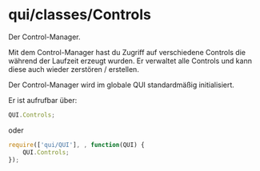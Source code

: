 # qui/classes/Controls

Der Control-Manager.

Mit dem Control-Manager hast du Zugriff auf verschiedene Controls die während der Laufzeit erzeugt wurden.
Er verwaltet alle Controls und kann diese auch wieder zerstören / erstellen.

Der Control-Manager wird im globale QUI standardmäßig initialisiert.

Er ist aufrufbar über:

```javascript
QUI.Controls;
```

oder

```javascript
require(['qui/QUI'], , function(QUI) {
    QUI.Controls;
});
```
